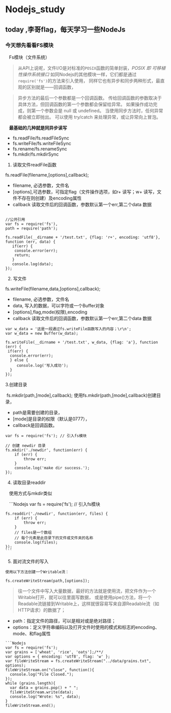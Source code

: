 # Nodejs_study

## today ,李哥flag，每天学习一些NodeJs

### 今天想先看看FS模块

    Fs模块（文件系统）
    
> 从API上说呢，文件I/O是对标准的`POSIX`函数的简单封装，*POSIX 即 可移植性操作系统接口*
> 如同Nodejs的其他模块一样，它们都是通过`require('fs')`的方法来引入使用，
> 同样它也有异步和同步两种形式，最直观的区别就是——回调函数，

>异步方法的最后一个参数都是一个回调函数。 传给回调函数的参数取决于具体方法，但回调函数的第一个参数都会保留给异常。 如果操作成功完成，则第一个参数会是 null 或 undefined。
>当使用同步方法时，任何异常都会被立即抛出。 可以使用 try/catch 来处理异常，或让异常向上冒泡。
 
    __最基础的几种就是同异步读写__
    
* fs.readFile/fs.readFileSync
* fs.writeFile/fs.writeFileSync
* fs.rename/fs.renameSync
* fs.mkdir/fs.mkdirSync

1. 读取文件readFile函数

  fs.readFile(filename,[options],callback);
  
 * filename, 必选参数，文件名
 * [options],可选参数，可指定flag（文件操作选项，如r+ 读写；w+ 读写，文件不存在则创建）及encoding属性
 * callback 读取文件后的回调函数，参数默认第一个err,第二个data 数据
 
 ```Nodejs
 
 //公共引用
 var fs = require('fs'),
 path = require('path');
 
 fs.readFile(__dirname + '/test.txt', {flag: 'r+', encoding: 'utf8'}, function (err, data) {
    if(err) {
     console.error(err);
     return;
    }
    console.log(data);
});
```

   
2. 写文件

  fs.writeFile(filename,data,[options],callback);
  
 * filename, 必选参数，文件名
 * data, 写入的数据，可以字符或一个Buffer对象
 * [options],flag,mode(权限),encoding
 * callback 读取文件后的回调函数，参数默认第一个err,第二个data 数据
  
  ```Nodejs
  var w_data = '这是一段通过fs.writeFile函数写入的内容；\r\n';
  var w_data = new Buffer(w_data);
  
  fs.writeFile(__dirname + '/test.txt', w_data, {flag: 'a'}, function (err) {
   if(err) {
    console.error(err);
    } else {
       console.log('写入成功');
    }
  });
```

3.创建目录

  fs.mkdir(path,[mode],callback);
  使用fs.mkdir(path,[mode],callback)创建目录，
  
  * path是需要创建的目录，
  * [mode]是目录的权限（默认是0777），
  * callback是回调函数。
  
  ```Nodejs
  var fs = require('fs'); // 引入fs模块  
  
  // 创建 newdir 目录  
  fs.mkdir('./newdir', function(err) {  
      if (err) {  
          throw err;  
      }  
      console.log('make dir success.');  
  });  
  
  ```
  
  4. 读取目录readdir
  
    使用方式与mkdir类似
    
    ```Nodejs
    var fs = require('fs'); // 引入fs模块  
  
    fs.readdir('./newdir', function(err, files) {  
        if (err) {  
            throw err;  
        }  
        // files是一个数组  
        // 每个元素是此目录下的文件或文件夹的名称  
        console.log(files);  
    }); 
    ```
    
   5. 面对流文件的写入
   
    使用以下方法创建一个Writable流：

    fs.createWriteStream(path,[options]);
   
 > 往一个文件中写入大量数据，最好的方法就是使用流，把文件作为一个Writable打开，就可以往里面写数据，
 > 或是使用pipe()方法，将一个Readable流链接到Writable上，这样就很容易写来自源Readable流（如HTTP请求）的数据了；
    
   * path：指定文件的路径，可以是相对或是绝对路径；
   * options：定义字符串编码以及打开文件时使用的模式和标志的encoding、mode、和flag属性
    
    ```Nodejs
    var fs = require('fs');
    var grains = ['wheat', 'rice', 'oats'];/**/
    var options = { encoding: 'utf8', flag: 'w' };
    var fileWriteStream = fs.createWriteStream("../data/grains.txt",  options);
    fileWriteStream.on("close", function(){
      console.log("File Closed.");
    });
    while (grains.length){
      var data = grains.pop() + " ";
      fileWriteStream.write(data);
      console.log("Wrote: %s", data);
    }
    fileWriteStream.end();
   ```
   
